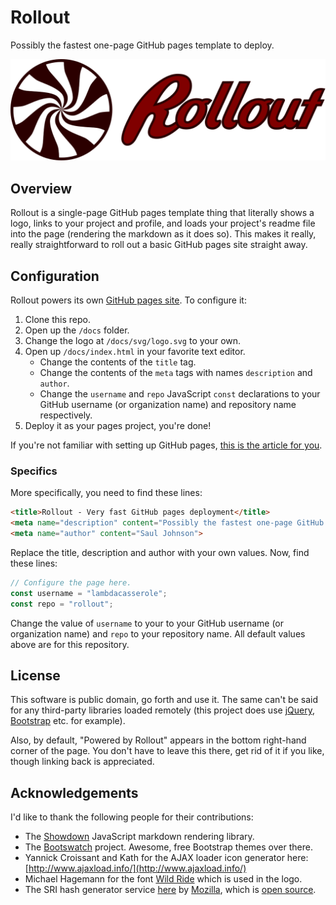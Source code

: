 # Rollout
Possibly the fastest one-page GitHub pages template to deploy.

![Logo](assets/logo.svg)

## Overview
Rollout is a single-page GitHub pages template thing that literally shows a logo, links to your project and profile, and loads your project's readme file into the page (rendering the markdown as it does so). This makes it really, really straightforward to roll out a basic GitHub pages site straight away.

## Configuration
Rollout powers its own [GitHub pages site](https://lambdacasserole.github.io/rollout/). To configure it:

1. Clone this repo.
2. Open up the `/docs` folder.
3. Change the logo at `/docs/svg/logo.svg` to your own.
4. Open up `/docs/index.html` in your favorite text editor.
    * Change the contents of the `title` tag.
    * Change the contents of the `meta` tags with names `description` and `author`.
    * Change the `username` and `repo` JavaScript `const` declarations to your GitHub username (or organization name) and repository name respectively.
5. Deploy it as your pages project, you're done!

If you're not familiar with setting up GitHub pages, [this is the article for you](https://help.github.com/en/articles/configuring-a-publishing-source-for-github-pages).

### Specifics
More specifically, you need to find these lines:

```html
<title>Rollout - Very fast GitHub pages deployment</title>
<meta name="description" content="Possibly the fastest one-page GitHub pages template to deploy.">
<meta name="author" content="Saul Johnson">
```

Replace the title, description and author with your own values. Now, find these lines:

```js
// Configure the page here.
const username = "lambdacasserole";
const repo = "rollout";
```

Change the value of `username` to your to your GitHub username (or organization name) and `repo` to your repository name. All default values above are for this repository.

## License
This software is public domain, go forth and use it. The same can't be said for any third-party libraries loaded remotely (this project does use [jQuery](https://jquery.com/), [Bootstrap](https://getbootstrap.com/) etc. for example).

Also, by default, "Powered by Rollout" appears in the bottom right-hand corner of the page. You don't have to leave this there, get rid of it if you like, though linking back is appreciated.

## Acknowledgements
I'd like to thank the following people for their contributions:

* The [Showdown](http://showdownjs.com/) JavaScript markdown rendering library.
* The [Bootswatch](https://bootswatch.com/) project. Awesome, free Bootstrap themes over there.
* Yannick Croissant and Kath for the AJAX loader icon generator here: [http://www.ajaxload.info/](http://www.ajaxload.info/)
* Michael Hagemann for the font [Wild Ride](https://www.1001fonts.com/wild-ride-font.html) which is used in the logo.
* The SRI hash generator service [here](https://www.srihash.org/) by [Mozilla](https://github.com/mozilla), which is [open source](https://github.com/mozilla/srihash.org).

